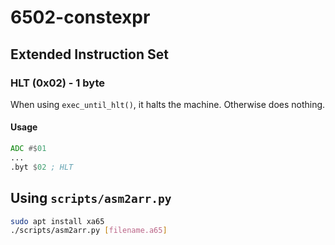 # 6502-constexpr

## Extended Instruction Set

### HLT (0x02) - 1 byte

When using `exec_until_hlt()`, it halts the machine. Otherwise does nothing.

#### Usage

```asm
ADC #$01
...
.byt $02 ; HLT
```

## Using `scripts/asm2arr.py`

```bash
sudo apt install xa65
./scripts/asm2arr.py [filename.a65]
```
